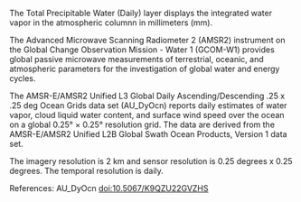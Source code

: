 The Total Precipitable Water (Daily) layer displays the integrated water vapor in the atmospheric columnn in millimeters (mm).

The Advanced Microwave Scanning Radiometer 2 (AMSR2) instrument on the Global Change Observation Mission - Water 1 (GCOM-W1) provides global passive microwave measurements of terrestrial, oceanic, and atmospheric parameters for the investigation of global water and energy cycles.

The AMSR-E/AMSR2 Unified L3 Global Daily Ascending/Descending .25 x .25 deg Ocean Grids data set (AU_DyOcn) reports daily estimates of water vapor, cloud liquid water content, and surface wind speed over the ocean on a global 0.25° × 0.25° resolution grid. The data are derived from the AMSR-E/AMSR2 Unified L2B Global Swath Ocean Products, Version 1 data set.

The imagery resolution is 2 km and sensor resolution is 0.25 degrees x 0.25 degrees. The temporal resolution is daily.

References: AU_DyOcn [doi:10.5067/K9QZU22GVZHS](https://doi.org/10.5067/K9QZU22GVZHS)